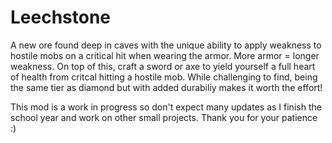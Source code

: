 # Leechstone

A new ore found deep in caves with the unique ability to apply weakness to hostile mobs on a critical hit when wearing the armor. More armor = longer weakness. On top of this, craft a sword or axe to yield yourself a full heart of health from critcal hitting a hostile mob. While challenging to find, being the same tier as diamond but with added durabiliy makes it worth the effort!

This mod is a work in progress so don't expect many updates as I finish the school year and work on other small projects. Thank you for your patience :)
